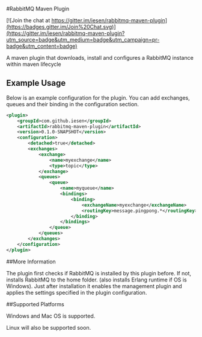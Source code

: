 #RabbitMQ Maven Plugin

[![Join the chat at https://gitter.im/iesen/rabbitmq-maven-plugin](https://badges.gitter.im/Join%20Chat.svg)](https://gitter.im/iesen/rabbitmq-maven-plugin?utm_source=badge&utm_medium=badge&utm_campaign=pr-badge&utm_content=badge)

A maven plugin that downloads, install and configures a RabbitMQ instance within maven lifecycle

## Example Usage

Below is an example configuration for the plugin. You can add exchanges, queues and their binding in the configuration section.

```xml
<plugin>
    <groupId>com.github.iesen</groupId>
    <artifactId>rabbitmq-maven-plugin</artifactId>
    <version>0.1.0-SNAPSHOT</version>
    <configuration>
        <detached>true</detached>
        <exchanges>
            <exchange>
                <name>myexchange</name>
                <type>topic</type>
            </exchange>
            <queues>
                <queue>
                    <name>myqueue</name>
                    <bindings>
                        <binding>
                            <exchangeName>myexchange</exchangeName>
                            <routingKey>message.pingpong.*</routingKey>
                        </binding>
                    </bindings>
                </queue>
            </queues>
        </exchanges>
    </configuration>
</plugin>
```

##More Information

The plugin first checks if RabbitMQ is installed by this plugin before. If not, installs RabbitMQ to the home folder.
(also installs Erlang runtime if OS is Windows). Just after installation it enables the management plugin and applies
the settings specified in the plugin configuration.

##Supported Platforms

Windows and Mac OS is supported.

Linux will also be supported soon.




